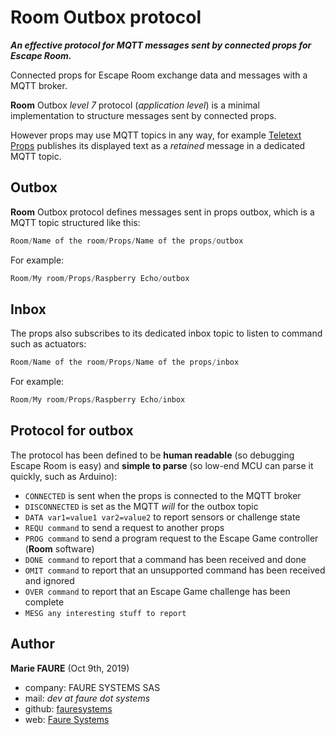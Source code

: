 ﻿# Room Outbox protocol
***An effective protocol for MQTT messages sent by connected props for Escape Room.***

Connected props for Escape Room exchange data and messages with a MQTT broker.

**Room** Outbox *level 7* protocol (*application level*)  is a minimal implementation to structure messages sent by connected props.

However props may use MQTT topics in any way, for example [Teletext Props](https://github.com/xcape-io/PyProps/tree/master/GuizeroProps/PyTeletextProps) publishes its displayed text as a *retained* message in a dedicated MQTT topic.

## Outbox
**Room** Outbox protocol defines messages sent in props outbox, which is a MQTT topic structured like this:
```python
Room/Name of the room/Props/Name of the props/outbox
```
For example:
```python
Room/My room/Props/Raspberry Echo/outbox
```

## Inbox
The props also subscribes to its dedicated inbox topic to listen to command such as actuators:
```python
Room/Name of the room/Props/Name of the props/inbox
```
For example:
```python
Room/My room/Props/Raspberry Echo/inbox
```

## Protocol for outbox
The protocol has been defined to be **human readable** (so debugging Escape Room is easy) and  **simple to parse** (so low-end MCU can parse it quickly, such as Arduino):

* `CONNECTED` is sent when the props is connected to the MQTT broker
* `DISCONNECTED` is set as the MQTT *will* for the outbox topic
* `DATA var1=value1 var2=value2` to report sensors or challenge state
* `REQU command` to send a request to another props
* `PROG command` to send a program request to the Escape Game controller (**Room** software)
* `DONE command` to report that a command has been received and done
* `OMIT command` to report that an unsupported command has been received and ignored
* `OVER command` to report that an Escape Game challenge has been complete
* `MESG any interesting stuff to report`


## Author
**Marie FAURE** (Oct 9th, 2019)
* company: FAURE SYSTEMS SAS
* mail: *dev at faure dot systems*
* github: <a href="https://github.com/xcape-io?tab=repositories" target="_blank">fauresystems</a>
* web: <a href="https://faure.systems/" target="_blank">Faure Systems</a>